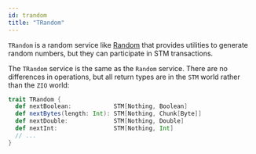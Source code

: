 ```yaml
---
id: trandom
title: "TRandom"
---
```


`TRandom` is a random service like [Random](../contextual/services/random.md) that provides utilities to generate random numbers, but they can participate in STM transactions.

The `TRandom` service is the same as the `Random` service. There are no differences in operations, but all return types are in the `STM` world rather than the `ZIO` world:

```scala
trait TRandom {
  def nextBoolean:            STM[Nothing, Boolean]
  def nextBytes(length: Int): STM[Nothing, Chunk[Byte]]
  def nextDouble:             STM[Nothing, Double]
  def nextInt:                STM[Nothing, Int]
  // ...
}
```
